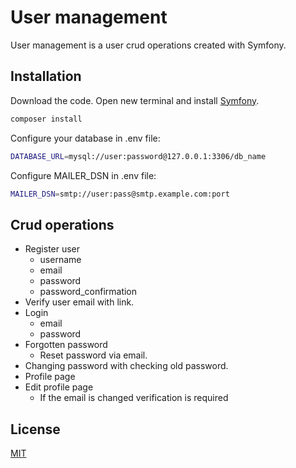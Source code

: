 # User management

User management is a user crud operations created with Symfony.
## Installation

Download the code. Open new terminal and install [Symfony](https://symfony.com/).
```bash
composer install

```
Configure your database in .env file:

```bash
DATABASE_URL=mysql://user:password@127.0.0.1:3306/db_name
```

Configure MAILER_DSN in .env file:
```bash
MAILER_DSN=smtp://user:pass@smtp.example.com:port
```

## Crud operations

* Register user
  * username
  * email
  * password
  * password_confirmation
* Verify user email with link.
* Login
  * email
  * password
* Forgotten password
  * Reset password via email.
* Changing password with checking old password.
* Profile page
* Edit profile page
  *  If the email is changed verification is required


## License
[MIT](https://choosealicense.com/licenses/mit/)
